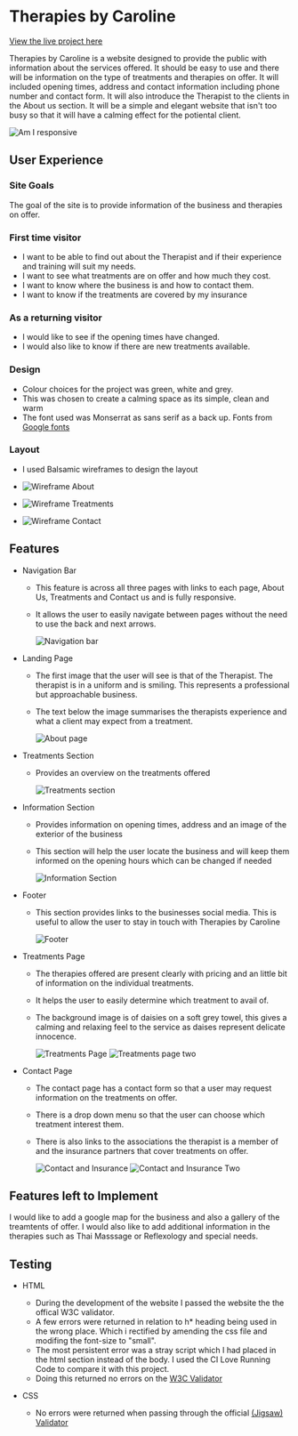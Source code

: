 # Therapies by Caroline

[View the live project here](https://carolinecos.github.io/Milestone-Project1--Therapies-by-Caroline/)

Therapies by Caroline is a website designed to provide the public with information about the services offered. It should be easy to use and there will be information on the type of treatments and therapies on offer. It will included opening times, address and contact information including phone number and contact form. It will also introduce the Therapist to the clients in the About us section. It will be a simple and elegant website that isn't too busy so that it will have a calming effect for the potiental client.

   ![Am I responsive](images/Screenshot-of-am-I-responsive.png)  
   
## User Experience

### Site Goals

The goal of the site is to provide information of the business and therapies on offer.

### First time visitor

* I want to be able to find out about the Therapist and if their experience and training will suit my needs.
* I want to see what treatments are on offer and how much they cost.
* I want to know where the business is and how to contact them.
* I want to know if the treatments are covered by my insurance

### As a returning visitor

* I would like to see if the opening times have changed.
* I would also like to know if there are new treatments available.

### Design

* Colour choices for the project was green, white and grey.
* This was chosen to create a calming space as its simple, clean and warm
* The font used was Monserrat as sans serif as a back up. Fonts from [Google fonts](https://fonts.google.com/)

### Layout
*  I used Balsamic wireframes to design the layout

  * ![Wireframe About](images/wireframe-about.png)
  * ![Wireframe Treatments](images/wireframe-treatment.png)
  * ![Wireframe Contact](images/wireframe-contact.png)


## Features

* Navigation Bar
  * This feature is across all three pages with links to each page, About Us, Treatments and Contact us and is fully responsive.
  * It allows the user to easily navigate between pages without the need to use the back and next arrows.

    ![Navigation bar](images/navigation-bar.png)

* Landing Page
  * The first image that the user will see is that of the Therapist. The therapist is in a uniform and is smiling. This represents a professional but approachable business.
  * The text below the image summarises the therapists experience and what a client may expect from a treatment.
 
     ![About page](images/about_page.png)

* Treatments Section
   * Provides an overview on the treatments offered

        ![Treatments section](images/treatments_section.png)

* Information Section
  * Provides information on opening times, address and an image of the exterior of the business
  * This section will help the user locate the business and will keep them informed on the opening hours which can be changed if needed

    ![Information Section](images/info_section.png)

* Footer
  * This section provides links to the businesses social media. This is useful to allow the user to stay in touch with Therapies by Caroline

    ![Footer](images/footer.png)

* Treatments Page
  * The therapies offered are present clearly with pricing and an little bit of information on the individual treatments.
  * It helps the user to easily determine which treatment to avail of.
  * The background image is of daisies on a soft grey towel, this gives a calming and relaxing feel to the service as daises represent delicate innocence. 

    ![Treatments Page](images/treatments-one.png)
    ![Treatments page two](images/treatments-two.png)

* Contact Page
  * The contact page has a contact form so that a user may request information on the treatments on offer.
  * There is a drop down menu so that the user can choose which treatment interest them.
  * There is also links to the associations the therapist is a member of and the insurance partners that cover treatments on offer.

    ![Contact and Insurance](images/contact_and_insurance.png)
    ![Contact and Insurance Two](images/contact_and_insurance_two.png)

## Features left to Implement


I would like to add a google map for the business and also a gallery of the treamtents of offer. I would also like to add additional information in the therapies such as Thai Masssage or Reflexology and special needs.

## Testing

* HTML
  * During the development of the website I passed the website the the offical W3C validator.
  * A few errors were returned in relation to h* heading being used in the wrong place. Which i rectified by amending the css file and modifing the font-size to "small".
  * The most persistent error was a stray script which I had placed in the html section instead of the body. I used the CI Love Running Code to compare it with this project.
  * Doing this returned no errors on the [W3C Validator](https://validator.w3.org/nu/?doc=https%3A%2F%2Fcarolinecos.github.io%2FMilestone-Project1--Therapies-by-Caroline%2F)

* CSS
  * No errors were returned when passing through the official [(Jigsaw) Validator](https://jigsaw.w3.org/css-validator/validator?uri=https%3A%2F%2Fcarolinecos.github.io%2FMilestone-Project1--Therapies-by-Caroline%2F&profile=css3svg&usermedium=all&warning=1&vextwarning=&lang=en)

